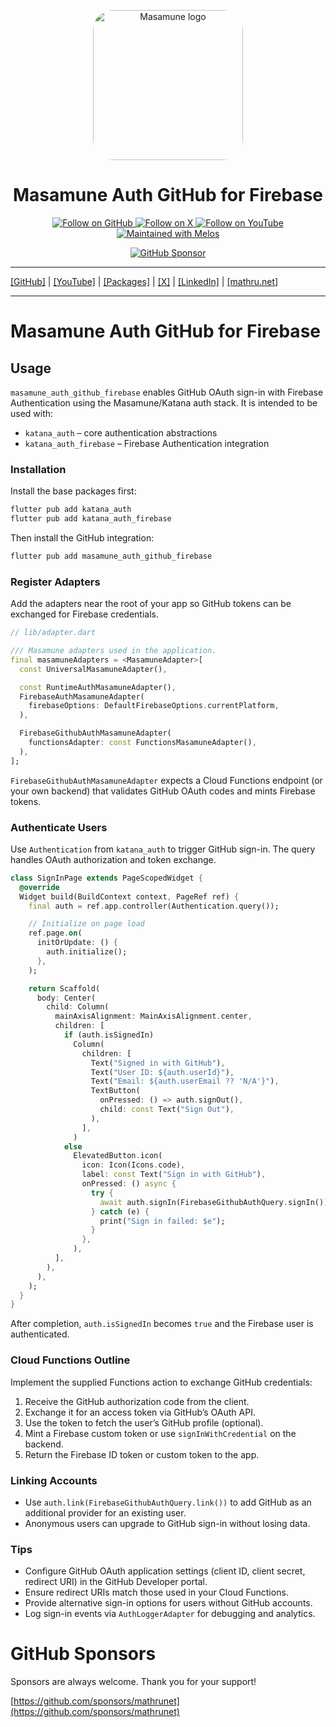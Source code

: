 <p align="center">
  <a href="https://mathru.net">
    <img width="240px" src="https://raw.githubusercontent.com/mathrunet/flutter_masamune/master/.github/images/icon.png" alt="Masamune logo" style="border-radius: 32px"s><br/>
  </a>
  <h1 align="center">Masamune Auth GitHub for Firebase</h1>
</p>

<p align="center">
  <a href="https://github.com/mathrunet">
    <img src="https://img.shields.io/static/v1?label=GitHub&message=Follow&logo=GitHub&color=333333&link=https://github.com/mathrunet" alt="Follow on GitHub" />
  </a>
  <a href="https://x.com/mathru">
    <img src="https://img.shields.io/static/v1?label=@mathru&message=Follow&logo=X&color=0F1419&link=https://x.com/mathru" alt="Follow on X" />
  </a>
  <a href="https://www.youtube.com/c/mathrunetchannel">
    <img src="https://img.shields.io/static/v1?label=YouTube&message=Follow&logo=YouTube&color=FF0000&link=https://www.youtube.com/c/mathrunetchannel" alt="Follow on YouTube" />
  </a>
  <a href="https://github.com/invertase/melos">
    <img src="https://img.shields.io/static/v1?label=maintained%20with&message=melos&color=FF1493&link=https://github.com/invertase/melos" alt="Maintained with Melos" />
  </a>
</p>

<p align="center">
  <a href="https://github.com/sponsors/mathrunet"><img src="https://img.shields.io/static.v1?label=Sponsor&message=%E2%9D%A4&logo=GitHub&color=ff69b4&link=https://github.com/sponsors/mathrunet" alt="GitHub Sponsor" /></a>
</p>

---

[[GitHub]](https://github.com/mathrunet) | [[YouTube]](https://www.youtube.com/c/mathrunetchannel) | [[Packages]](https://pub.dev/publishers/mathru.net/packages) | [[X]](https://x.com/mathru) | [[LinkedIn]](https://www.linkedin.com/in/mathrunet/) | [[mathru.net]](https://mathru.net)

---

# Masamune Auth GitHub for Firebase

## Usage

`masamune_auth_github_firebase` enables GitHub OAuth sign-in with Firebase Authentication using the Masamune/Katana auth stack. It is intended to be used with:

- `katana_auth` – core authentication abstractions
- `katana_auth_firebase` – Firebase Authentication integration

### Installation

Install the base packages first:

```bash
flutter pub add katana_auth
flutter pub add katana_auth_firebase
```

Then install the GitHub integration:

```bash
flutter pub add masamune_auth_github_firebase
```

### Register Adapters

Add the adapters near the root of your app so GitHub tokens can be exchanged for Firebase credentials.

```dart
// lib/adapter.dart

/// Masamune adapters used in the application.
final masamuneAdapters = <MasamuneAdapter>[
  const UniversalMasamuneAdapter(),

  const RuntimeAuthMasamuneAdapter(),
  FirebaseAuthMasamuneAdapter(
    firebaseOptions: DefaultFirebaseOptions.currentPlatform,
  ),

  FirebaseGithubAuthMasamuneAdapter(
    functionsAdapter: const FunctionsMasamuneAdapter(),
  ),
];
```

`FirebaseGithubAuthMasamuneAdapter` expects a Cloud Functions endpoint (or your own backend) that validates GitHub OAuth codes and mints Firebase tokens.

### Authenticate Users

Use `Authentication` from `katana_auth` to trigger GitHub sign-in. The query handles OAuth authorization and token exchange.

```dart
class SignInPage extends PageScopedWidget {
  @override
  Widget build(BuildContext context, PageRef ref) {
    final auth = ref.app.controller(Authentication.query());

    // Initialize on page load
    ref.page.on(
      initOrUpdate: () {
        auth.initialize();
      },
    );

    return Scaffold(
      body: Center(
        child: Column(
          mainAxisAlignment: MainAxisAlignment.center,
          children: [
            if (auth.isSignedIn)
              Column(
                children: [
                  Text("Signed in with GitHub"),
                  Text("User ID: ${auth.userId}"),
                  Text("Email: ${auth.userEmail ?? 'N/A'}"),
                  TextButton(
                    onPressed: () => auth.signOut(),
                    child: const Text("Sign Out"),
                  ),
                ],
              )
            else
              ElevatedButton.icon(
                icon: Icon(Icons.code),
                label: const Text("Sign in with GitHub"),
                onPressed: () async {
                  try {
                    await auth.signIn(FirebaseGithubAuthQuery.signIn());
                  } catch (e) {
                    print("Sign in failed: $e");
                  }
                },
              ),
          ],
        ),
      ),
    );
  }
}
```

After completion, `auth.isSignedIn` becomes `true` and the Firebase user is authenticated.

### Cloud Functions Outline

Implement the supplied Functions action to exchange GitHub credentials:

1. Receive the GitHub authorization code from the client.
2. Exchange it for an access token via GitHub’s OAuth API.
3. Use the token to fetch the user’s GitHub profile (optional).
4. Mint a Firebase custom token or use `signInWithCredential` on the backend.
5. Return the Firebase ID token or custom token to the app.

### Linking Accounts

- Use `auth.link(FirebaseGithubAuthQuery.link())` to add GitHub as an additional provider for an existing user.
- Anonymous users can upgrade to GitHub sign-in without losing data.

### Tips

- Configure GitHub OAuth application settings (client ID, client secret, redirect URI) in the GitHub Developer portal.
- Ensure redirect URIs match those used in your Cloud Functions.
- Provide alternative sign-in options for users without GitHub accounts.
- Log sign-in events via `AuthLoggerAdapter` for debugging and analytics.

# GitHub Sponsors

Sponsors are always welcome. Thank you for your support!

[https://github.com/sponsors/mathrunet](https://github.com/sponsors/mathrunet)